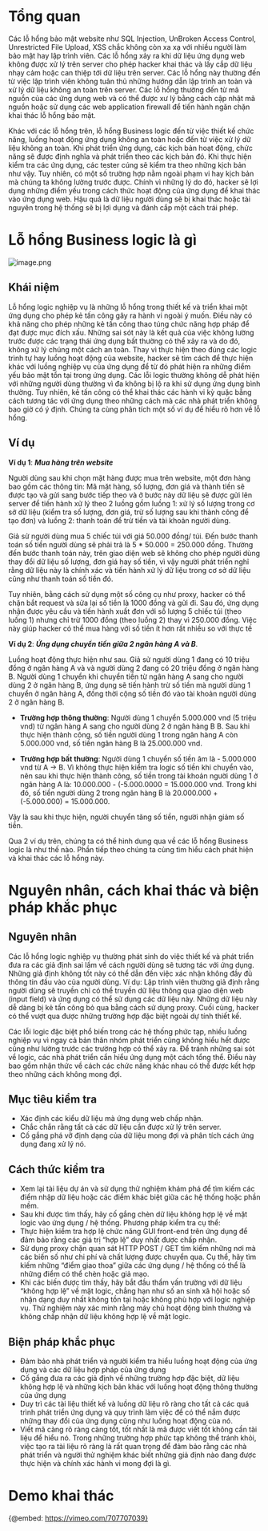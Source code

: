 # Tổng quan
Các lỗ hổng bảo mật website như SQL Injection, UnBroken Access Control, Unrestricted File Upload, XSS chắc không còn xa  xạ với nhiều người làm bảo mật hay lập trình viên. Các lỗ hổng xảy ra khi dữ liệu  ứng dụng web không được xử lý trên server cho phép hacker khai thác và lấy cắp dữ liệu nhạy cảm hoặc can thiệp tới dữ liệu trên server. Các lỗ hổng này thường đến từ việc lập trình viên không tuân thủ những  hướng dẫn lập trình an toàn và xử lý dữ liệu không  an toàn trên  server. Các lỗ hổng thường đến từ mã nguồn của các ứng dụng web và có thể được xư lý bằng cách cập nhật mã nguồn hoặc sử dụng các  web application firewall để tiến hành ngăn chặn khai thác lỗ hổng bảo mật.

Khác với các lỗ hổng trên, lỗ hổng Business logic đến từ việc thiết kế chức năng, luồng hoạt động ứng dụng không an toàn hoặc đến từ việc xử lý dữ liệu không an toàn. Khi phát triển ứng dụng, các  kịch bản hoạt động, chức năng sẽ được định nghĩa và phát triển theo các kịch bản đó. Khi thực hiện kiểm tra các ứng dụng, các tester cúng sẽ kiểm tra theo những kịch bản như vậy. Tuy nhiên, có một số trường hợp nằm ngoài phạm vi hay kịch bản mà chúng ta không lường trước được. Chính vì những lý do đó, hacker sẽ lợi dụng những điểm yếu trong cách thức hoạt động của ứng dụng để khai thác  vào ứng dụng web. Hậu quả là dữ liệu người dùng sẽ bị khai thác hoặc tài nguyên trong hệ thống sẽ bị lợi dụng và đánh cắp  một cách trái phép.

# Lỗ hổng Business logic là gì
![image.png](https://images.viblo.asia/0ea0ce60-856c-4429-9be0-b79d25508090.png)
## Khái niệm
Lỗ hổng logic nghiệp vụ là những lỗ hổng trong thiết kế và triển khai một ứng dụng cho phép kẻ tấn công gây ra hành vi ngoài ý muốn. Điều này có khả năng cho phép những kẻ tấn công thao túng chức năng hợp pháp để đạt được mục đích xấu. Những sai sót này là kết quả của việc không lường trước được các trạng thái ứng dụng bất thường có thể xảy ra và do đó, không xử lý chúng một cách an toàn. Thay vì thực hiện theo đúng các logic trình tự hay luồng hoạt động của website, hacker sẽ tìm cách để thực hiện khác với luồng nghiệp vụ của ứng dụng để từ đó phát hiện ra những điểm yếu bảo mật tồn tại trong ứng dụng. Các lỗi logic thường không dễ phát hiện với những người dùng thường vì đa không bị lộ ra khi sử dụng ứng dụng bình thường. Tuy nhiên, kẻ tấn công có thể khai thác các hành vi kỳ quặc bằng cách tương tác với ứng dụng theo những cách mà các nhà phát triển không bao giờ có ý định. Chúng ta cùng phân tích một số ví dụ để hiểu rõ hơn về lỗ hổng.
## Ví dụ
**Ví dụ 1**: ***Mua  hàng trên website***

Người dùng sau khi chọn mặt hàng được mua trên website, một đơn hàng bao gồm các thông tin: Mã mặt  hàng, số lượng, đơn giá và thành  tiền sẽ được tạo và gửi sang bước tiếp theo và ở bước này dữ liệu sẽ được gửi lên server để tiến hành xử lý theo 2 luồng gồm luồng 1: xử lý số lượng trong cơ sở dữ liệu (kiểm tra số lượng, đơn giá,  trừ số lượng sau khi thành công để tạo đơn) và luồng 2: thanh toán để trừ tiền và tài khoản người dùng.

Giả sử người dùng mua 5 chiếc túi với giá 50.000 đồng/ túi. Đến bước thanh toán số tiền người dùng sẽ phải trả là 5 * 50.000 = 250.000 đồng. Thường đến bước thanh toán này, trên giao diện web sẽ không cho phép người dùng thay đổi dữ liệu số lượng, đơn giá hay số tiền, vì vậy người  phát triển nghĩ rằng dữ liệu này là chính xác và tiến hành xử lý dữ liệu trong cơ sở dữ liệu cũng như thanh toán số tiền  đó.

Tuy nhiên, bằng cách sử dụng một số công cụ như proxy, hacker có thể chặn bắt request và sửa lại số tiền là 1000 đồng và gửi đi. Sau đó, ứng dụng nhận được yêu cầu và tiến hành xuất đơn với số lượng 5 chiếc túi (theo luồng 1) nhưng chỉ trừ 1000 đồng (theo luồng 2) thay vì 250.000 đồng. Việc này giúp hacker có thể mua hàng với số tiền ít hơn rất nhiều so với thực tế

**Ví dụ 2**: ***Ứng dụng chuyển tiền  giữa 2 ngân hàng  A và B***.

Luồng hoạt động thực hiện như sau.
Giả sử người dùng 1 đang có 10 triệu đồng ở ngân hàng A và và người dùng 2 đang có 20 triệu đồng ở ngân hàng B. Người dùng 1 chuyển khi chuyển tiền từ ngân hàng A sang cho người dùng 2 ở ngân hàng B, ứng dụng sẽ tiến hành trừ số tiền mà người dùng 1 chuyển ở ngân hàng A, đồng thời cộng số tiền đó vào tài khoản người dùng 2 ở ngân hàng B.

* **Trường hợp thông thường**: Người dùng 1 chuyển 5.000.000 vnd (5 triệu vnd) từ ngân hàng A sang cho người dùng 2 ở ngân hàng B B. Sau khi thực hiện thành công,  số tiền người dùng 1 trong ngân hàng A còn 5.000.000 vnd, số tiền ngân hàng B là  25.000.000 vnd.

* **Trường hợp bất thường**: Người dùng 1 chuyển  số tiền âm là - 5.000.000 vnd từ A -> B. Vì không thực hiện kiểm tra logic số tiền khi chuyển vào, nên sau khi thực hiện thành công,  số tiền trong tài khoản người dùng 1 ở ngân hàng A là: 10.000.000 - (-5.000.0000 = 15.000.000 vnd. Trong khi đó, số tiền người dùng 2 trong ngân hàng B là 20.000.000 + (-5.000.000) = 15.000.000. 
 
Vậy là sau khi thực hiện, người chuyển  tăng số tiền, người nhận giảm số tiền.

Qua 2 ví dụ trên, chúng ta có thể hình dung qua về các lỗ hổng Business logic là như thế nào. Phần tiếp theo chúng ta cùng tìm hiểu cách phát hiện và khai thác các lỗ hổng này.
# Nguyên nhân, cách khai thác và biện pháp khắc phục
## Nguyên nhân
Các lỗ hổng logic nghiệp vụ thường phát sinh do việc thiết kế và phát triển đưa ra các giả định sai lầm về cách người dùng sẽ tương tác với ứng dụng. Những giả định không tốt này có thể dẫn đến việc xác nhận không đầy đủ thông tin đầu vào của người dùng.
Ví dụ: Lập trình viên thường giả định rằng người dùng sẽ truyền chỉ có thể truyền dữ liệu thông qua giao diện web (input field) và ứng dụng có thể sử dụng các dữ liệu này. Những dữ liệu này dễ dàng bị kẻ tấn công bỏ qua bằng cách sử dụng proxy. Cuối cùng, hacker có thể vượt qua được những trường hợp đặc biệt ngoài dự tính thiết kế.

Các lỗi logic đặc biệt phổ biến trong các hệ thống phức tạp, nhiều luồng nghiệp vụ vì ngay cả bản thân nhóm phát triển cũng không hiểu hết được cũng như lường trước các trường hợp có thể xảy ra. Để tránh những sai sót về logic, các nhà phát triển cần hiểu ứng dụng một cách tổng thể. Điều này bao gồm nhận thức về cách các chức năng khác nhau có thể được kết hợp theo những cách không mong đợi.

## Mục tiêu kiểm tra
* Xác định các kiểu dữ liệu mà ứng dụng web chấp nhận.
* Chắc chắn rằng tất cả các dữ liệu cần được xử lý trên server.
* Cố gắng phá vỡ định dạng của dữ liệu mong đợi và phân tích cách ứng dụng đang xử lý nó.

## Cách thức kiểm tra

* Xem lại tài liệu dự án và sử dụng thử nghiệm khám phá để tìm kiếm các điểm nhập dữ liệu hoặc các điểm khác biệt giữa các hệ thống hoặc phần mềm.
* Sau khi được tìm thấy, hãy cố gắng chèn dữ liệu không hợp lệ về mặt logic vào ứng dụng / hệ thống. Phương pháp kiểm tra cụ thể:
* Thực hiện kiểm tra hợp lệ chức năng GUI front-end trên ứng dụng để đảm bảo rằng các giá trị “hợp lệ” duy nhất được chấp nhận.
* Sử dụng proxy chặn quan sát HTTP POST / GET tìm kiếm những nơi mà các biến số như chi phí và chất lượng được chuyển qua. Cụ thể, hãy tìm kiếm những “điểm giao thoa” giữa các ứng dụng / hệ thống có thể là những điểm có thể chèn hoặc giả mạo.
* Khi các biến được tìm thấy, hãy bắt đầu thẩm vấn trường với dữ liệu “không hợp lệ” về mặt logic, chẳng hạn như số an sinh xã hội hoặc số nhận dạng duy nhất không tồn tại hoặc không phù hợp với logic nghiệp vụ. Thử nghiệm này xác minh rằng máy chủ hoạt động bình thường và không chấp nhận dữ liệu không hợp lệ về mặt logic.

## Biện pháp khắc phục
* Đảm bảo nhà phát triển và người kiểm tra hiểu luồng hoạt động của ứng dụng và các dữ liệu hợp pháp của ứng dụng
* Cố gắng đưa ra các giả định về những trường hợp đặc biệt, dữ liệu không  hợp lệ và  những kịch bản  khác với luồng hoạt động thông thường của ứng dụng
* Duy trì các tài liệu thiết kế và luồng dữ liệu rõ ràng cho tất cả các quá trình phát triển ứng dụng và quy trình làm việc để có thể nắm được những thay đổi của ứng dụng cũng như luồng hoạt động của nó.
* Viết mã càng rõ ràng càng tốt, tốt nhất là mã được viết tốt không cần tài liệu để hiểu nó. Trong những trường hợp phức tạp không thể tránh khỏi, việc tạo ra tài liệu rõ ràng là rất quan trọng để đảm bảo rằng các nhà phát triển và người thử nghiệm khác biết những giả định nào đang được thực hiện và chính xác hành vi mong đợi là gì.
# Demo khai thác
{@embed: https://vimeo.com/707707039}